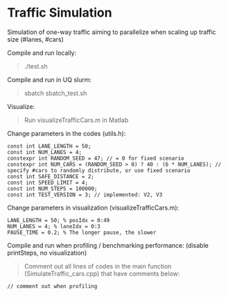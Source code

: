 # Traffic Simulation

Simulation of one-way traffic aiming to parallelize when scaling up traffic size (#lanes, #cars)

Compile and run locally:

> ./test.sh

Compile and run in UQ slurm:

> sbatch sbatch_test.sh

Visualize:

> Run visualizeTrafficCars.m in Matlab

Change parameters in the codes (utils.h):

```
const int LANE_LENGTH = 50;
const int NUM_LANES = 4;
constexpr int RANDOM_SEED = 47; // = 0 for fixed scenario
constexpr int NUM_CARS = (RANDOM_SEED > 0) ? 40 : (6 * NUM_LANES); // specify #cars to randomly distribute, or use fixed scenario
const int SAFE_DISTANCE = 2;
const int SPEED_LIMIT = 4;
const int NUM_STEPS = 100000;
const int TEST_VERSION = 3; // implemented: V2, V3
```

Change parameters in visualization (visualizeTrafficCars.m):

```
LANE_LENGTH = 50; % posIdx = 0:49
NUM_LANES = 4; % laneIdx = 0:3
PAUSE_TIME = 0.2; % The longer pause, the slower
```

Compile and run when profiling / benchmarking performance: (disable printSteps, no visualization)

> Comment out all lines of codes in the main function (SimulateTraffic_cars.cpp) that have comments below:

```
// comment out when profiling
```
